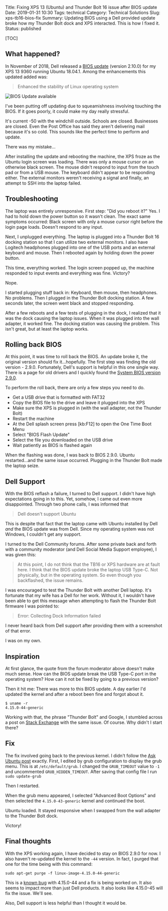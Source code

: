 Title: Fixing XPS 13 (Ubuntu) and Thunder Bolt 16 issue after BIOS update
Date: 2019-01-31 10:30
Tags: technical
Category: Technical Solutions
Slug: xps-tb16-bios-fix
Summary: Updating BIOS using a Dell provided update broke how my Thunder Bolt dock and XPS interacted. This is how I fixed it.
Status: published

[TOC]

## What happened?

In November of 2018, Dell released a [BIOS update][dell-bios] (version 2.10.0) for my XPS 13 9360 running Ubuntu 18.04.1. Among the enhancements
this updated added was:

> Enhanced the stability of Linux operating system

![BIOS Update available][update-available]

I've been putting off updating due to squeamishness involving touching the BIOS. If it goes poorly, it could make my day really
stressful.

It's current -50 with the windchill outside. Schools are closed. Businesses are closed. Even the Post Office has said they aren't
delivering mail because it's so cold. This sounds like the perfect time to perform and update.

There was my mistake...

After installing the update and rebooting the machine, the XPS froze as the Ubuntu login screen was loading. There was only a
mouse cursor on an otherwise black screen. The mouse didn't respond to input from the touch pad or from a USB mouse. The keyboard
didn't appear to be responding either. The external monitors weren't receiving a signal and finally, an attempt to SSH into the laptop failed.

## Troubleshooting

The laptop was entirely unresponsive. First step: "Did you reboot it?" Yes. I had to hold down the power button so it wasn't clean.
The exact same symptoms occurred: Black screen with only a mouse cursor right before the login page loads. Doesn't respond to any input.

Next, I unplugged everything. The laptop is plugged into a Thunder Bolt 16 docking station so that I can utilize two external
monitors. I also have Logitech headphones plugged into one of the USB ports and an external keyboard and mouse. Then I rebooted again by
holding down the power button.

This time, everything worked. The login screen popped up, the machine responded to input events and everything was fine. Victory?

Nope.

I started plugging stuff back in: Keyboard, then mouse, then headphones. No problems. Then I plugged in the Thunder Bolt docking station. A few
seconds later, the screen went black and stopped responding.

After a few reboots and a few tests of plugging in the dock, I realized that it was the dock causing the laptop issues. When it was plugged into
the wall adapter, it worked fine. The docking station was causing the problem. This isn't great, but at least the laptop works.

## Rolling back BIOS

At this point, it was time to roll back the BIOS. An update broke it, the original version should fix it...hopefully. The first step was
finding the old version - 2.9.0. Fortunately, Dell's support is helpful in this one single way. There is a page for old drivers and I quickly
found the [System BIOS version 2.9.0][old-bios].

To perform the roll back, there are only a few steps you need to do.

 - Get a USB drive that is formatted with FAT32
 - Copy the BIOS file to the drive and leave it plugged into the XPS
 - Make sure the XPS is plugged in (with the wall adapter, not the Thunder Bolt)
 - Restart the machine
 - At the Dell splash screen press [kb:F12] to open the One Time Boot Menu
 - Select "BIOS Flash Update"
 - Select the file you downloaded on the USB drive
 - Wait patiently as BIOS is flashed again

When the flashing was done, I was back to BIOS 2.9.0. Ubuntu restarted...and the same issue occurred. Plugging in the Thunder Bolt made the
laptop seize.

## Dell Support

With the BIOS reflash a failure, I turned to Dell support. I didn't have high expectations going in to this. Yet, somehow, I came out even
more disappointed. Through two phone calls, I was informed that

> Dell doesn't support Ubuntu

This is despite that fact that the laptop came with Ubuntu installed by Dell *and* the BIOS update was from Dell. Since my operating system
was not Windows, I couldn't get any support.

I turned to the Dell Community forums. After some private back and forth with a community moderator (and Dell Social Media Support employee), I
was given this:

> At this point, I do not think that the TB16 or XPS hardware are at fault here. I think that the BIOS update broke the laptop USB Type-C.
> Not physically, but in the operating system. So even though you backflashed, the issue remains.

I was encouraged to test the Thunder Bolt with another Dell laptop. It's fortunate that my wife has a Dell for her work. Without it, I
wouldn't have been able to get this message when attempting to flash the Thunder Bolt firmware I was pointed to:

> Error: Collecting Dock Information failed

I never heard back from Dell support after providing them with a screenshot of that error.

I was on my own.

## Inspiration

At first glance, the quote from the forum moderator above doesn't make much sense. How can the BIOS update break the USB Type-C port in the operating system?
How can it not be fixed by going to a previous version?

Then it hit me: There was more to this BIOS update. A day earlier I'd updated the kernel and after a reboot been fine and forgot about it.

    $ uname -r
    4.15.0-44-generic

Working with that, the phrase "Thunder Bolt" and Google, I stumbled across a post on [Stack Exchange][1] with the same issue. Of course.
Why didn't I start there?

## Fix

The fix involved going back to the previous kernel. I didn't follow the [Ask Ubuntu post][1] exactly. First, I edited by grub configuration to display the
grub menu. This is at `/etc/default/grub`. I changed the `GRUB_TIMEOUT` value to `-1` and uncommented `GRUB_HIDDEN_TIMEOUT`. After saving that config file
I run `sudo update-grub`

Then I restarted.

When the grub menu appeared, I selected "Advanced Boot Options" and then selected the `4.15.0-43-generic` kernel and continued the boot.

Ubuntu loaded. It stayed responsive when I swapped from the wall adapter to the Thunder Bolt dock.

Victory!

## Final thoughts

With the XPS working again, I have decided to stay on BIOS 2.9.0 for now. I also haven't re-updated the kernel to the `-44` version. In fact, I purged that one
for the time being with this command:

    sudo apt-get purge -f linux-image-4.15.0-44-generic

This is a [known bug][bug-report] with 4.15.0-44 and a fix is being worked on. It also seems to impact more than just Dell products. It also looks like
4.15.0-45 will fix the issue. We'll see.

Also, Dell support is less helpful than I thought it would be. 



 [dell-bios]: https://www.dell.com/support/home/us/en/04/drivers/driversdetails?driverId=T7XJF&osCode=WT64A&productCode=xps-13-9360-laptop
 [update-available]: {attach}images/update-available.png
 [old-bios]: https://www.dell.com/support/home/us/en/19/drivers/driversdetails?driverId=RCKDK&osCode=WT64A&productCode=xps-13-9360-laptop
 [1]: https://askubuntu.com/a/1113954/183377
 [bug-report]: https://bugs.launchpad.net/ubuntu/+source/linux/+bug/1813663
